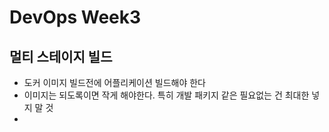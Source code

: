 # DevOps Week3
## 멀티 스테이지 빌드
* 도커 이미지 빌드전에 어플리케이션 빌드해야 한다
* 이미지는 되도록이면 작게 해야한다. 특히 개발 패키지 같은 필요없는 건 최대한 넣지 말 것
* 





<!--stackedit_data:
eyJoaXN0b3J5IjpbLTExMTk5NDA5MTUsMTAxNDEzMjY0Nyw1Nj
I2MTgxNDddfQ==
-->